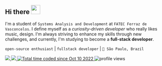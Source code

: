 ## Hi there <img src="https://raw.githubusercontent.com/kaueMarques/kaueMarques/master/hi.gif" width="30">

I'm a student of `Systems Analysis and Development` at `FATEC Ferraz de Vasconcelos`. I define myself as a _curiosity-driven developer_ who really likes music, design. I'm always striving to enhance my skills through new challenges, and currently, I'm studying to become a **full-stack developer**.

`open-source enthusiast` | `fullstack developer` | `📍 São Paulo, Brazil`


<p align="left">
  <a href="https://www.linkedin.com/in/santos-vinicius/" target="_blank" alt="Linkedin">
    <img src="https://img.shields.io/badge/LinkedIn-gray?logo=linkedin&logoColor=white&style=flat-square"/>
  </a>
  <a href="https://santosvinicius.com.br/" alt="personal website" target="_blank">
    <img src="https://img.shields.io/badge/Personal%20Website-gray?style=flat-square"/>
  </a>
  <a href="https://wakatime.com/@7031b2ef-4023-4f53-96cc-fa6b78c86890">
      <img src="https://wakatime.com/badge/user/7031b2ef-4023-4f53-96cc-fa6b78c86890.svg?style=flat-square&color" alt="Total time coded since Oct 10 2022" />
  </a>
  <img alt="profile views" title="Profile views on GitHub" src="https://komarev.com/ghpvc/?username=santos-vinicius&style=flat-square&color=blue"/>
</p>

